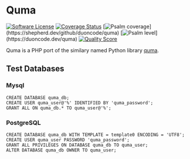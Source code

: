 Quma
====

[![Software License](https://img.shields.io/badge/license-MIT-brightgreen.svg)](LICENSE.md)
[![Coverage Status](https://img.shields.io/scrutinizer/coverage/g/duoncode/quma.svg)](https://scrutinizer-ci.com/g/duoncode/quma/code-structure)
[![Psalm coverage](https://shepherd.dev/github/duoncode/quma/coverage.svg?)](https://shepherd.dev/github/duoncode/quma)
[![Psalm level](https://shepherd.dev/github/duoncode/quma/level.svg?)](https://duoncode.dev/quma)
[![Quality Score](https://img.shields.io/scrutinizer/g/duoncode/quma.svg)](https://scrutinizer-ci.com/g/duoncode/quma)

Quma is a PHP port of the similary named Python library [quma](https://quma.readthedocs.io).

## Test Databases

### Mysql

    CREATE DATABASE quma_db;
    CREATE USER quma_user@'%' IDENTIFIED BY 'quma_password';
    GRANT ALL ON quma_db.* TO quma_user@'%';

### PostgreSQL

    CREATE DATABASE quma_db WITH TEMPLATE = template0 ENCODING = 'UTF8';
    CREATE USER quma_user PASSWORD 'quma_password';
    GRANT ALL PRIVILEGES ON DATABASE quma_db TO quma_user;
    ALTER DATABASE quma_db OWNER TO quma_user;
